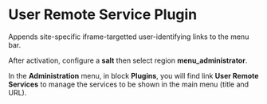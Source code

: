 User Remote Service Plugin
==========================

Appends site-specific iframe-targetted user-identifying links to the menu bar.

After activation, configure a __salt__ then select region __menu_administrator__.

In the __Administration__ menu, in block __Plugins__,
you will find link __User Remote Services__ to manage the services to be shown in the main menu (title and URL).